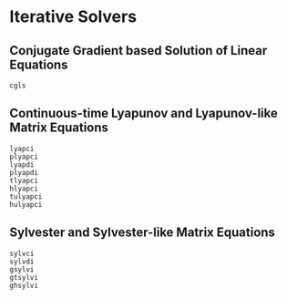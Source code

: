 # Iterative Solvers

## Conjugate Gradient based Solution of Linear Equations

```@docs
cgls
```

## Continuous-time Lyapunov and Lyapunov-like Matrix Equations

```@docs
lyapci
plyapci
lyapdi
plyapdi
tlyapci
hlyapci
tulyapci
hulyapci
```

## Sylvester and Sylvester-like Matrix Equations

```@docs
sylvci
sylvdi
gsylvi
gtsylvi
ghsylvi
```

